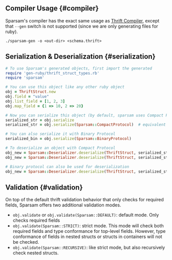 ## Compiler Usage {#compiler}

Sparsam's compiler has the exact same usage as [Thrift Compiler](https://thrift.apache.org/tutorial/#generate-thrift-file-to-source-code),
except that `--gen` switch is not supported (since we are only generating files for ruby).

```
./sparsam-gen -o <out-dir> <schema.thrift>
```

## Serialization & Deserialization {#serialization}

```ruby
# To use Sparsam's generated objects, first import the generated 
require 'gen-ruby/thrift_struct_types.rb'
require 'sparsam'

# You can use this object like any other ruby object
obj = ThriftStruct.new
obj.field = "value"
obj.list_field = [1, 2, 3]
obj.map_field = {1 => 10, 2 => 20}

# Now you can serialize this object (by default, sparsam uses Compact Protocl)
serialized_str = obj.serialize
serialized_str = obj.serialize(Sparsam::CompactProtocol)  # equivalent

# You can also serialize it with Binary Protocol
serialized_bin = obj.serialize(Sparsam::BinaryProtocol)

# To deserialize an object with Compact Protocol
obj_new = Sparsam::Deserializer.deserialize(ThriftStruct, serialized_str)
obj_new = Sparsam::Deserializer.deserialize(ThriftStruct, serialized_str, Sparsam::CompactProtocol)

# Binary protocol can also be used for deserialization
obj_new = Sparsam::Deserializer.deserialize(ThriftStruct, serialized_str, Sparsam::BinaryProtocol)

```

## Validation {#validation}

On top of the default thrift validation behavior that only checks for required fields,
Sparsam offers two additional validation modes.

* `obj.validate` or `obj.validate(Sparsam::DEFAULT)`: default mode. Only checks required fields
* `obj.validate(Sparsam::STRICT)`: strict mode. This mode will check both required fields and type conformance for top-level fields. However, type conformance of fields in nested structs or structs in containers will not be checked.
* `obj.validate(Sparsam::RECURSIVE)`: like strict mode, but also recursively check nested structs.
